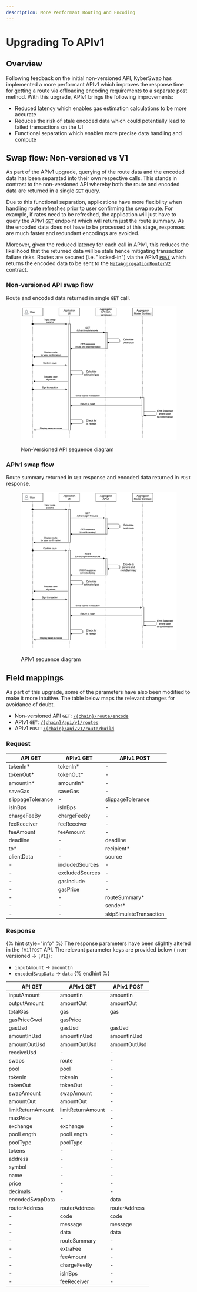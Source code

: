 ```yaml
---
description: More Performant Routing And Encoding
---
```


# Upgrading To APIv1

## Overview

Following feedback on the initial non-versioned API, KyberSwap has implemented a more performant APIv1 which improves the response time for getting a route via offloading encoding requirements to a separate post method. With this upgrade, APIv1 brings the following improvements:

* Reduced latency which enables gas estimation calculations to be more accurate
* Reduces the risk of stale encoded data which could potentially lead to failed transactions on the UI
* Functional separation which enables more precise data handling and compute

## Swap flow: Non-versioned vs V1

As part of the APIv1 upgrade, querying of the route data and the encoded data has been separated into their own respective calls. This stands in contrast to the non-versioned API whereby both the route and encoded data are returned in a single [`GET`](../aggregator-api-specification/evm-swaps.md#chain-route-encode) query.

Due to this functional separation, applications have more flexibility when handling route refreshes prior to user confirming the swap route. For example, if rates need to be refreshed, the application will just have to query the APIv1 [`GET`](../aggregator-api-specification/evm-swaps.md#chain-api-v1-routes) endpoint which will return just the route summary. As the encoded data does not have to be processed at this stage, responses are much faster and redundant encodings are avoided.

Moreover, given the reduced latency for each call in APIv1, this reduces the likelihood that the returned data will be stale hence mitigating transaction failure risks. Routes are secured (i.e. "locked-in") via the APIv1 [`POST`](../aggregator-api-specification/evm-swaps.md#chain-api-v1-route-build) which returns the encoded data to be sent to the [`MetaAggregationRouterV2`](../contracts/aggregator-contract-addresses.md) contract.

### Non-versioned API swap flow

Route and encoded data returned in single `GET` call.

<figure><img src="../../../.gitbook/assets/AggregatorAPI_NV.jpg" alt=""><figcaption><p>Non-Versioned API sequence diagram</p></figcaption></figure>

### APIv1 swap flow

Route summary returned in `GET` response and encoded data returned in `POST` response.

<figure><img src="../../../.gitbook/assets/Aggregator APIv1.jpg" alt=""><figcaption><p>APIv1 sequence diagram</p></figcaption></figure>

## Field mappings

As part of this upgrade, some of the parameters have also been modified to make it more intuitive. The table below maps the relevant changes for avoidance of doubt.

* Non-versioned API `GET`: [`/{chain}/route/encode`](../aggregator-api-specification/evm-swaps.md#chain-route-encode)
* APIv1 `GET`: [`/{chain}/api/v1/routes`](../aggregator-api-specification/evm-swaps.md#chain-api-v1-routes)
* APIv1 `POST`: [`/{chain}/api/v1/route/build`](../aggregator-api-specification/evm-swaps.md#chain-api-v1-route-build)

### Request

| API GET           | APIv1 GET       | APIv1 POST              |
| ----------------- | --------------- | ----------------------- |
| tokenIn\*         | tokenIn\*       | -                       |
| tokenOut\*        | tokenOut\*      | -                       |
| amountIn\*        | amountIn\*      | -                       |
| saveGas           | saveGas         | -                       |
| slippageTolerance | -               | slippageTolerance       |
| isInBps           | isInBps         | -                       |
| chargeFeeBy       | chargeFeeBy     | -                       |
| feeReceiver       | feeReceiver     | -                       |
| feeAmount         | feeAmount       | -                       |
| deadline          | -               | deadline                |
| to\*              | -               | recipient\*             |
| clientData        | -               | source                  |
| -                 | includedSources | -                       |
| -                 | excludedSources | -                       |
| -                 | gasInclude      | -                       |
| -                 | gasPrice        | -                       |
| -                 | -               | routeSummary\*          |
| -                 | -               | sender\*                |
| -                 | -               | skipSimulateTransaction |

### Response

{% hint style="info" %}
The response parameters have been slightly altered in the `[V1]POST` API. The relevant parameter keys are provided below ( non-versioned -> `[V1]`):

* `inputAmount` -> `amountIn`
* `encodedSwapData` -> `data`
{% endhint %}

| API GET           | APIv1 GET         | APIv1 POST    |
| ----------------- | ----------------- | ------------- |
| inputAmount       | amountIn          | amountIn      |
| outputAmount      | amountOut         | amountOut     |
| totalGas          | gas               | gas           |
| gasPriceGwei      | gasPrice          |               |
| gasUsd            | gasUsd            | gasUsd        |
| amountInUsd       | amountInUsd       | amountInUsd   |
| amountOutUsd      | amountOutUsd      | amountOutUsd  |
| receiveUsd        | -                 | -             |
| swaps             | route             | -             |
| pool              | pool              | -             |
| tokenIn           | tokenIn           | -             |
| tokenOut          | tokenOut          | -             |
| swapAmount        | swapAmount        | -             |
| amountOut         | amountOut         | -             |
| limitReturnAmount | limitReturnAmount | -             |
| maxPrice          | -                 | -             |
| exchange          | exchange          | -             |
| poolLength        | poolLength        | -             |
| poolType          | poolType          | -             |
| tokens            | -                 | -             |
| address           | -                 | -             |
| symbol            | -                 | -             |
| name              | -                 | -             |
| price             | -                 | -             |
| decimals          | -                 | -             |
| encodedSwapData   | -                 | data          |
| routerAddress     | routerAddress     | routerAddress |
| -                 | code              | code          |
| -                 | message           | message       |
| -                 | data              | data          |
| -                 | routeSummary      | -             |
| -                 | extraFee          | -             |
| -                 | feeAmount         | -             |
| -                 | chargeFeeBy       | -             |
| -                 | isInBps           | -             |
| -                 | feeReceiver       | -             |
